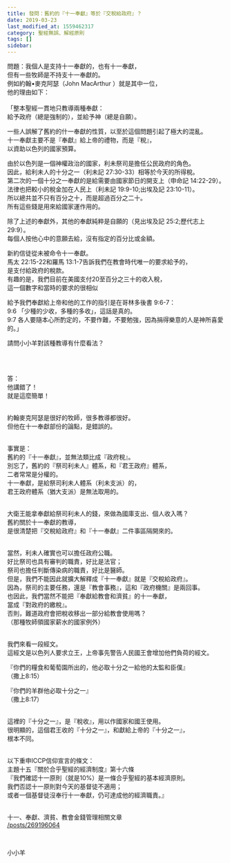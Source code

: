 ```yaml
---
title: 發問：舊約的『十一奉獻』等於『交稅給政府』？
date: 2019-03-23
last_modified_at: 1559462317
category: 聖經無誤、解經原則
tags: []
sidebar: 
---
```


<p>問題：我個人是支持十一奉獻的，也有十一奉獻，<br/>
但有一些牧師是不持支十一奉獻的。<br/>
例如約翰•麥克阿瑟（John MacArthur ）就是其中一位，<br/>
他的理由如下：<br/>
 <br/>
「整本聖經一貫地只教導兩種奉獻：<br/>
給予政府（總是強制的），並給予神（總是自願）。</p>
<p>一些人誤解了舊約的什一奉獻的性質，以至於這個問題引起了極大的混亂。<br/>
十一奉獻主要不是『奉獻』給上帝的禮物，而是『稅』，<br/>
以資助以色列的國家預算。</p>
<p>由於以色列是一個神權政治的國家，利未祭司是擔任公民政府的角色。<br/>
因此，給利未人的十分之一（利未記 27:30-33）相等於今天的所得稅。<br/>
第二次的一個十分之一奉獻的是給需要由國家節日的開支上（申命記 14:22-29）。<br/>
法律也把較小的稅金加在人民上（利未記 19:9-10;出埃及記 23:10-11）。<br/>
所以總共並不只有百分之十，而是超過百分之二十。<br/>
所有這些錢是用來給國家運作用的。 </p>
<p>除了上述的奉獻外，其他的奉獻純粹是自願的（見出埃及記 25:2;歷代志上29:9）。<br/>
每個人按他心中的意願去給，沒有指定的百分比或金額。</p>
<p>新約信徒從未被命令十一奉獻。<br/>
馬太 22:15-22和羅馬 13:1-7告訴我們在教會時代唯一的要求給予的，<br/>
是支付給政府的稅款。<br/>
有趣的是，我們目前在美國支付20至百分之三十的收入稅，<br/>
這一個數字和當時的要求的很相似</p>
<p>給予我們奉獻給上帝和他的工作的指引是在哥林多後書 9:6-7：<br/>
9:6 「少種的少收，多種的多收」，這話是真的。<br/>
9:7 各人要隨本心所酌定的，不要作難，不要勉強，因為捐得樂意的人是神所喜愛的。」</p>
<p>請問小小羊對該種教導有什麼看法？<br/>
 </p>
<p> </p>
<p>答：<br/>
他講錯了！<br/>
就是這麼簡單！</p>
<p><br/>
約翰麥克阿瑟是很好的牧師，很多教導都很好。<br/>
但他在十一奉獻部份的論點，是錯誤的。<br/>
 </p>
<p>事實是：<br/>
舊約的『十一奉獻』，並無法類比成『政府稅』。<br/>
別忘了，舊約的『祭司利未人』體系，和『君王政府』體系，<br/>
二者常常是分權的。<br/>
十一奉獻，是給祭司利未人體系（利未支派）的，<br/>
君王政府體系（猶大支派）是無法取用的。</p>
<p><br/>
大衛王能拿奉獻給祭司利未人的錢，來做為國庫支出、個人收入嗎？<br/>
舊約關於十一奉獻的教導，<br/>
是很清楚把『交稅給政府』和『十一奉獻』二件事區隔開來的。</p>
<p><br/>
當然，利未人確實也可以擔任政府公職。<br/>
好比祭司也具有審判的職責，好比是法官；<br/>
祭司也擔任判斷傳染病的職責，好比是醫師。<br/>
但是，我們不能因此就擴大解釋成『十一奉獻』就是『交稅給政府』。<br/>
因為，祭司的主要任務，還是『教會事務』，這和『政府機關』是兩回事。<br/>
也因此，我們當然不能把『奉獻給教會和濟貧』的十一奉獻，<br/>
當成『對政府的繳稅』。<br/>
否則，難道政府會把稅收移出一部分給教會使用嗎？<br/>
（那種牧師領國家薪水的國家例外）</p>
<p><br/>
我們來看一段經文。<br/>
這經文是以色列人要求立王，上帝事先警告人民國王會增加他們負荷的經文。</p>
<p>『你們的糧食和葡萄園所出的，他必取十分之一給他的太監和臣僕』<br/>
（撒上8:15）</p>
<p>『你們的羊群他必取十分之一』<br/>
（撒上8:17）</p>
<p><br/>
這裡的『十分之一』，是『稅收』，用以作國家和國王使用。<br/>
很明顯的，這個君王收的『十分之一』，和獻給上帝的『十分之一』，<br/>
根本不同。</p>
<p><br/>
以下重申ICCP信仰宣言的條文：<br/>
主題十五『關於合乎聖經的經濟制度』第十六條<br/>
『我們確認十一原則（就是10%）是一條合乎聖經的基本經濟原則。<br/>
我們否認十一原則對今天的基督徒不適用；<br/>
或者一個基督徒沒奉行十一奉獻，仍可達成他的經濟職責。』</p>
<p><br/>
十一、奉獻、濟貧、教會金錢管理相關文章<br/>
<a href="/posts/269196064" target="_blank">/posts/269196064</a></p>
<p> </p>
<p>小小羊</p>
